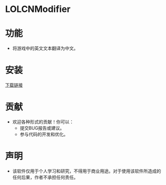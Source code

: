 # LOLCNModifier

# 功能

- 将游戏中的英文文本翻译为中文。

# 安装

[下载链接](https://github.com/hhxjqm/LOLCNModifier/releases/download/v1.1.0/LOLCNModifier.exe)


# 贡献

- 欢迎各种形式的贡献！你可以：
  - 提交BUG报告或建议。
  - 参与代码的开发和优化。

 # 声明
 
 - 该软件仅用于个人学习和研究，不得用于商业用途。对于使用该软件所造成的任何后果，作者不承担任何责任。
